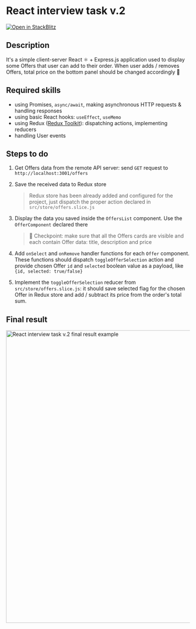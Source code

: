 # React interview task v.2

[![Open in StackBlitz](https://developer.stackblitz.com/img/open_in_stackblitz.svg)](https://stackblitz.com/fork/github/spanic/react-interview-task-v2?title=React%20interview%20task%20v.2)

## Description

It's a simple client-server React ⚛️ + Express.js application used to display some Offers that user can add to their order. When user adds / removes Offers, total price on the bottom panel should be changed accordingly 💸

## Required skills

- using Promises, `async/await`, making asynchronous HTTP requests & handling responses
- using basic React hooks: `useEffect`, `useMemo`
- using Redux ([Redux Toolkit](https://redux-toolkit.js.org/tutorials/quick-start)): dispatching actions, implementing reducers
- handling User events

## Steps to do

1. Get Offers data from the remote API server: send `GET` request to `http://localhost:3001/offers`
2. Save the received data to Redux store

   > Redux store has been already added and configured for the project, just dispatch the proper action declared in `src/store/offers.slice.js`

3. Display the data you saved inside the `OffersList` component. Use the `OfferComponent` declared there

   > 🚧 Checkpoint: make sure that all the Offers cards are visible and each contain Offer data: title, description and price

4. Add `onSelect` and `onRemove` handler functions for each `Offer` component. These functions should dispatch `toggleOfferSelection` action and provide chosen Offer `id` and `selected` boolean value as a payload, like `{id, selected: true/false}`

5. Implement the `toggleOfferSelection` reducer from `src/store/offers.slice.js`: it should save selected flag for the chosen Offer in Redux store and add / subtract its price from the order's total sum.

## Final result

<img width="800" src="https://github.com/spanic/react-interview-task-v2/assets/15694775/30177711-510f-401e-b272-01cb7742548b" alt="React interview task v.2 final result example" />
